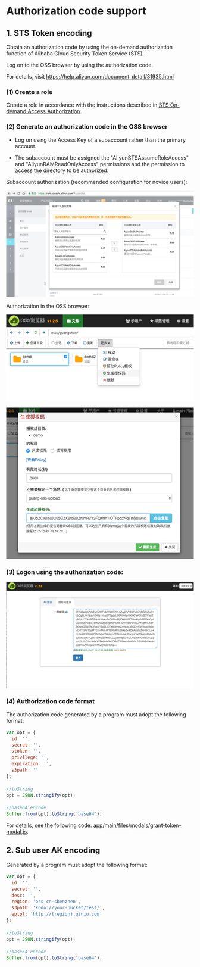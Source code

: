 # Authorization code support


## 1. STS Token encoding

Obtain an authorization code by using the on-demand authorization function of Alibaba Cloud Security Token Service (STS).

Log on to the OSS browser by using the authorization code.

For details, visit https://help.aliyun.com/document_detail/31935.html

### (1) Create a role

Create a role in accordance with the instructions described in [STS On-demand Access Authorization](https://help.aliyun.com/document_detail/31935.html).

### (2) Generate an authorization code in the OSS browser

* Log on using the Access Key of a subaccount rather than the primary account.

* The subaccount must be assigned the "AliyunSTSAssumeRoleAccess" and "AliyunRAMReadOnlyAccess" permissions and the permission to access the directory to be authorized.

Subaccount authorization (recommended configuration for novice users):

![](../preview/genToken1.png)


Authorization in the OSS browser:


![](../preview/genToken2.png)

![](../preview/genToken3.png)



### (3) Logon using the authorization code:

![](../preview/token-login.png)

### (4) Authorization code format

The authorization code generated by a program must adopt the following format:

```javascript
var opt = {
  id: '',
  secret: '',
  stoken: '',
  privilege: '',
  expiration: '',
  s3path: ''
};

//toString
opt = JSON.stringify(opt);

//base64 encode
Buffer.from(opt).toString('base64');
```

For details, see the following code: [app/main/files/modals/grant-token-modal.js](app/main/files/modals/grant-token-modal.js).



## 2. Sub user AK encoding

Generated by a program must adopt the following format:

```javascript
var opt = {
  id: '',
  secret: '',
  desc: '',
  region: 'oss-cn-shenzhen',
  s3path: 'kodo://your-bucket/test/',  
  eptpl: 'http://{region}.qiniu.com'
};

//toString
opt = JSON.stringify(opt);

//base64 encode
Buffer.from(opt).toString('base64');
```
